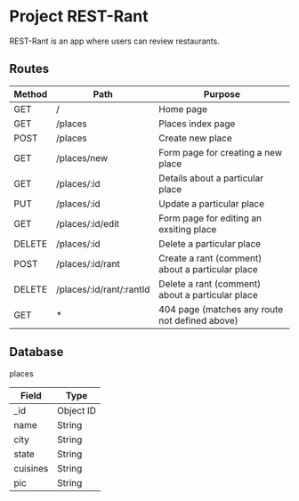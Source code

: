 # Project REST-Rant

REST-Rant is an app where users can review restaurants.


Routes 
---
| Method | Path | Purpose |
| --- | --- | --- |
| GET | / | Home page |
| GET | /places | Places index page |
| POST | /places | Create new place |
| GET | /places/new | Form page for creating a new place |
| GET | /places/:id | Details about a particular place |
| PUT | /places/:id | Update a particular place |
| GET | /places/:id/edit | Form page for editing an exsiting place |
| DELETE | /places/:id | Delete a particular place |\
| POST | /places/:id/rant | Create a rant (comment) about a particular place | 
| DELETE | /places/:id/rant/:rantId | Delete a rant (comment) about a particular place |
| GET | * | 404 page (matches any route not defined above) |

Database
---
places

| Field | Type |
| --- | --- |
| _id | Object ID |
| name | String |
| city | String |
| state | String |
| cuisines | String |
| pic | String |